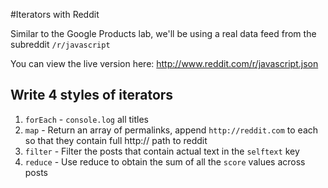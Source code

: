 #Iterators with Reddit

Similar to the Google Products lab, we'll be using a real data feed from the subreddit `/r/javascript`

You can view the live version here:
http://www.reddit.com/r/javascript.json

## Write 4 styles of iterators

1. `forEach` -  `console.log` all titles
2. `map` - Return an array of permalinks, append `http://reddit.com` to each so that they contain full http:// path to reddit
3. `filter` - Filter the posts that contain actual text in the  `selftext` key
4. `reduce` - Use reduce to obtain the sum of all the `score` values across posts
